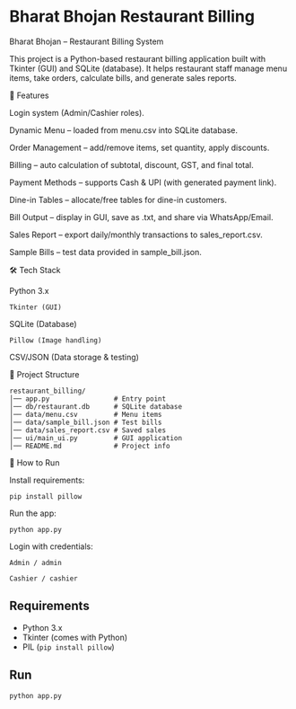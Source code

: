 # Bharat Bhojan Restaurant Billing
Bharat Bhojan – Restaurant Billing System

This project is a Python-based restaurant billing application built with Tkinter (GUI) and SQLite (database).
It helps restaurant staff manage menu items, take orders, calculate bills, and generate sales reports.

🔑 Features

Login system (Admin/Cashier roles).

Dynamic Menu – loaded from menu.csv into SQLite database.

Order Management – add/remove items, set quantity, apply discounts.

Billing – auto calculation of subtotal, discount, GST, and final total.

Payment Methods – supports Cash & UPI (with generated payment link).

Dine-in Tables – allocate/free tables for dine-in customers.

Bill Output – display in GUI, save as .txt, and share via WhatsApp/Email.

Sales Report – export daily/monthly transactions to sales_report.csv.

Sample Bills – test data provided in sample_bill.json.

🛠️ Tech Stack

Python 3.x

    Tkinter (GUI)

SQLite (Database)

    Pillow (Image handling)

CSV/JSON (Data storage & testing)

📂 Project Structure
                        
    restaurant_billing/
    │── app.py                # Entry point
    │── db/restaurant.db      # SQLite database
    │── data/menu.csv         # Menu items
    │── data/sample_bill.json # Test bills
    │── data/sales_report.csv # Saved sales
    │── ui/main_ui.py         # GUI application
    │── README.md             # Project info

🚀 How to Run

Install requirements:


    pip install pillow


Run the app:

    python app.py


Login with credentials:

    Admin / admin

    Cashier / cashier
## Requirements
- Python 3.x
- Tkinter (comes with Python)
- PIL (`pip install pillow`)

## Run
```bash
python app.py


